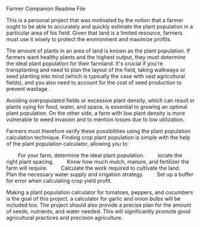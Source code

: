 Farmer Companion Readme File

This is a personal project that was motivated by the notion that a farmer ought to be able to accurately and quickly estimate the plant population in a particular area of his field. Given that land is a limited resource, farmers must use it wisely to protect the environment and maximize profits.

The amount of plants in an area of land is known as the plant population. If farmers want healthy plants and the highest output, they must determine the ideal plant population for their farmland. It's crucial if you're transplanting and need to plan the layout of the field, taking walkways or seed planting into mind (which is typically the case with vast agricultural fields), and you also need to account for the cost of seed production to prevent wastage.

Avoiding overpopulated fields or excessive plant density, which can result in plants vying for food, water, and space, is essential to growing an optimal plant population. On the other side, a farm with low plant density is more vulnerable to weed invasion and to mention losses due to low utilization.

Farmers must therefore verify these possibilities using the plant population calculation technique. Finding crop plant population is simple with the help of the plant population calculator, allowing you to:

        For your farm, determine the ideal plant population.
        locate the right plant spacing.
        Know how much mulch, manure, and fertilizer the farm will require.
        Calculate the work required to cultivate the land.
        Plan the necessary water supply and irrigation strategy.
        Set up a buffer for error when calculating crop yield profit.

Making a plant population calculator for tomatoes, peppers, and cucumbers is the goal of this project.
a calculator for garlic and onion bulbs will be included too.
The project should also provide a precise plan for the amount of seeds, nutrients, and water needed. This will significantly promote good agricultural practices and precision agriculture.
